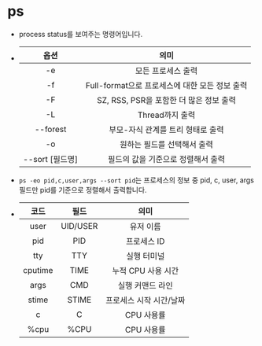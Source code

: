 # ps

- process status를 보여주는 명령어입니다.

- |옵션|의미|
  |:-:|:-:|
  |-e|모든 프로세스 출력|
  |-f|Full-format으로 프로세스에 대한 모든 정보 출력|
  |-F|SZ, RSS, PSR을 포함한 더 많은 정보 출력|
  |-L|Thread까지 출력|
  |--forest|부모-자식 관계를 트리 형태로 출력|
  |-o|원하는 필드를 선택해서 출력|
  |--sort [필드명]|필드의 값을 기준으로 정렬해서 출력|

- `ps -eo pid,c,user,args --sort pid`는 프로세스의 정보 중 pid, c, user, args 필드만 pid를 기준으로 정렬해서 출력합니다.

- |코드|필드|의미|
  |:-:|:-:|:-:|
  |user|UID/USER|유저 이름|
  |pid|PID|프로세스 ID|
  |tty|TTY|실행 터미널|
  |cputime|TIME|누적 CPU 사용 시간|
  |args|CMD|실행 커맨드 라인|
  |stime|STIME|프로세스 시작 시간/날짜|
  |c|C|CPU 사용률|
  |%cpu|%CPU|CPU 사용률|